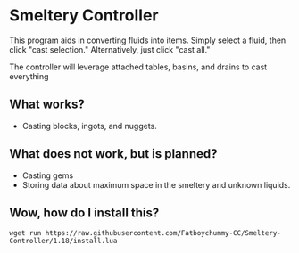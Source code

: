 # Smeltery Controller

This program aids in converting fluids into items. Simply select a fluid, then
click "cast selection." Alternatively, just click "cast all."

The controller will leverage attached tables, basins, and drains to cast
everything

## What works?

- Casting blocks, ingots, and nuggets.

## What does not work, but is planned?

- Casting gems
- Storing data about maximum space in the smeltery and unknown liquids.

## Wow, how do I install this?

```
wget run https://raw.githubusercontent.com/Fatboychummy-CC/Smeltery-Controller/1.18/install.lua
```
